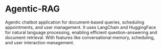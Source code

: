 # Agentic-RAG
Agentic chatbot application for document-based queries, scheduling appointments, and user management. It uses LangChain and HuggingFace for natural language processing, enabling efficient question-answering and document retrieval. With features like conversational memory, scheduling, and user interaction management.
